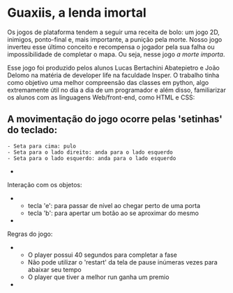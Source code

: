 # Guaxiis, a lenda imortal

Os jogos de plataforma tendem a seguir uma receita de bolo: um jogo 2D, inimigos, ponto-final e, mais importante, a punição pela morte. Nosso jogo inverteu esse último conceito e recompensa o jogador pela sua falha ou impossibilidade de completar o mapa. Ou seja, nesse jogo *a morte importa*.

Esse jogo foi produzido pelos alunos Lucas Bertachini Abatepietro e João Delomo na matéria de developer life na faculdade Insper. O trabalho tinha como objetivo uma melhor compreensão das classes em python, algo extremamente útil no dia a dia de um programador e além disso, familiarizar os alunos com as linguagens Web/front-end, como HTML e CSS:

A movimentação do jogo ocorre pelas 'setinhas' do teclado:
- 
    - Seta para cima: pulo
    - Seta para o lado direito: anda para o lado esquerdo
    - Seta para o lado esquerdo: anda para o lado esquerdo
- 

Interação com os objetos:

- 
    - tecla 'e': para passar de nível ao chegar perto de uma porta
    - tecla 'b': para apertar um botão ao se aproximar do mesmo
- 

Regras do jogo:

- 
    - O player possui 40 segundos para completar a fase
    - Não pode utilizar o 'restart' da tela de pause inúmeras vezes para abaixar seu tempo
    - O player que tiver a melhor run ganha um premio

- 
